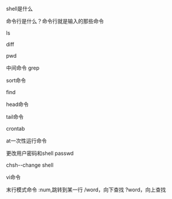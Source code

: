 

shell是什么

命令行是什么？命令行就是输入的那些命令


ls

diff



pwd






中间命令
grep

sort命令

find



head命令



tail命令


crontab


at一次性运行命令





更改用户密码和shell
passwd 

chsh--change shell






vi命令



末行模式命令
:num,跳转到某一行
/word，向下查找
?word，向上查找
